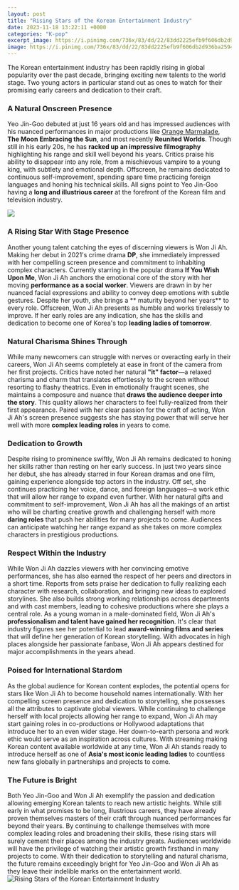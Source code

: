 ```yaml
---
layout: post
title: "Rising Stars of the Korean Entertainment Industry"
date: 2023-11-18 13:22:11 +0000
categories: "K-pop"
excerpt_image: https://i.pinimg.com/736x/83/dd/22/83dd2225efb9f606db2d936ba2594699--korean-actors-korean-dramas.jpg
image: https://i.pinimg.com/736x/83/dd/22/83dd2225efb9f606db2d936ba2594699--korean-actors-korean-dramas.jpg
---
```


The Korean entertainment industry has been rapidly rising in global popularity over the past decade, bringing exciting new talents to the world stage. Two young actors in particular stand out as ones to watch for their promising early careers and dedication to their craft. 
### A Natural Onscreen Presence 
Yeo Jin-Goo debuted at just 16 years old and has impressed audiences with his nuanced performances in major productions like [Orange Marmalade](https://thetopnews.github.io/digital-illustrations-and-paintings/), **The Moon Embracing the Sun**, and most recently **Reunited Worlds**. Though still in his early 20s, he has **racked up an impressive filmography** highlighting his range and skill well beyond his years. Critics praise his ability to disappear into any role, from a mischievous vampire to a young king, with subtlety and emotional depth. Offscreen, he remains dedicated to continuous self-improvement, spending spare time practicing foreign languages and honing his technical skills. All signs point to Yeo Jin-Goo having a **long and illustrious career** at the forefront of the Korean film and television industry.

![](http://cdn.statcdn.com/Infographic/images/normal/20781.jpeg)
### A Rising Star With Stage Presence 
Another young talent catching the eyes of discerning viewers is Won Ji Ah. Making her debut in 2021's crime drama **DP**, she immediately impressed with her compelling screen presence and commitment to inhabiting complex characters. Currently starring in the popular drama **If You Wish Upon Me**, Won Ji Ah anchors the emotional core of the story with her moving **performance as a social worker**. Viewers are drawn in by her nuanced facial expressions and ability to convey deep emotions with subtle gestures. Despite her youth, she brings a ** maturity beyond her years** to every role. Offscreen, Won Ji Ah presents as humble and works tirelessly to improve. If her early roles are any indication, she has the skills and dedication to become one of Korea's top **leading ladies of tomorrow**.
### Natural Charisma Shines Through 
While many newcomers can struggle with nerves or overacting early in their careers, Won Ji Ah seems completely at ease in front of the camera from her first projects. Critics have noted her natural **"it" factor**—a relaxed charisma and charm that translates effortlessly to the screen without resorting to flashy theatrics. Even in emotionally fraught scenes, she maintains a composure and nuance that **draws the audience deeper into the story**. This quality allows her characters to feel fully-realized from their first appearance. Paired with her clear passion for the craft of acting, Won Ji Ah's screen presence suggests she has staying power that will serve her well with more **complex leading roles** in years to come. 
### Dedication to Growth 
Despite rising to prominence swiftly, Won Ji Ah remains dedicated to honing her skills rather than resting on her early success. In just two years since her debut, she has already starred in four Korean dramas and one film, gaining experience alongside top actors in the industry. Off set, she continues practicing her voice, dance, and foreign languages—a work ethic that will allow her range to expand even further. With her natural gifts and commitment to self-improvement, Won Ji Ah has all the makings of an artist who will be charting creative growth and challenging herself with more **daring roles** that push her abilities for many projects to come. Audiences can anticipate watching her range expand as she takes on more complex characters in prestigious productions.
### Respect Within the Industry 
While Won Ji Ah dazzles viewers with her convincing emotive performances, she has also earned the respect of her peers and directors in a short time. Reports from sets praise her dedication to fully realizing each character with research, collaboration, and bringing new ideas to explored storylines. She also builds strong working relationships across departments and with cast members, leading to cohesive productions where she plays a central role. As a young woman in a male-dominated field, Won Ji Ah's **professionalism and talent have gained her recognition**. It's clear that industry figures see her potential to lead **award-winning films and series** that will define her generation of Korean storytelling. With advocates in high places alongside her passionate fanbase, Won Ji Ah appears destined for major accomplishments in the years ahead.
### Poised for International Stardom 
As the global audience for Korean content explodes, the potential opens for stars like Won Ji Ah to become household names internationally. With her compelling screen presence and dedication to storytelling, she possesses all the attributes to captivate global viewers. While continuing to challenge herself with local projects allowing her range to expand, Won Ji Ah may start gaining roles in co-productions or Hollywood adaptations that introduce her to an even wider stage. Her down-to-earth persona and work ethic would serve as an inspiration across cultures. With streaming making Korean content available worldwide at any time, Won Ji Ah stands ready to introduce herself as one of **Asia's most iconic leading ladies** to countless new fans globally in partnerships and projects to come.
### The Future is Bright
Both Yeo Jin-Goo and Won Ji Ah exemplify the passion and dedication allowing emerging Korean talents to reach new artistic heights. While still early in what promises to be long, illustrious careers, they have already proven themselves masters of their craft through nuanced performances far beyond their years. By continuing to challenge themselves with more complex leading roles and broadening their skills, these rising stars will surely cement their places among the industry greats. Audiences worldwide will have the privilege of watching their artistic growth firsthand in many projects to come. With their dedication to storytelling and natural charisma, the future remains exceedingly bright for Yeo Jin-Goo and Won Ji Ah as they leave their indelible marks on the entertainment world.
![Rising Stars of the Korean Entertainment Industry](https://i.pinimg.com/736x/83/dd/22/83dd2225efb9f606db2d936ba2594699--korean-actors-korean-dramas.jpg)